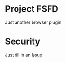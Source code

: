 # Project FSFD
Just another browser plugin

# Security
Just fill in an [Issue](https://github.com/neandrtalec/fsfd/issues)
